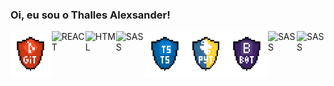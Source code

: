 ### Oi, eu sou o Thalles Alexsander!


<div style="display:flex">
 <a> 
   <img align="center" src="https://github.com/gustavofbc/pixel_of_shields/blob/main/base/git.png" alt="SASS" height="75" width="75" />
  </a>
<a> 
   <img align="center" src="https://github.com/gustavofbc/pixel_of_shields/blob/main/base/javascript.png" alt="REACT" height="75" width="75" />
</a>
 <a> 
   <img align="center" src="https://github.com/gustavofbc/pixel_of_shields/blob/main/base/react.png" alt="HTML" height="75" width="75" />
 </a>
 <a> 
    <img align="center" src="https://github.com/gustavofbc/pixel_of_shields/blob/main/base/tailwind.png" alt="SASS" height="75" width="75" />
  </a>
 <a> 
   <img align="center" src="https://github.com/gustavofbc/pixel_of_shields/blob/main/base/typescript.png" alt="SASS" height="75" width="75" />
  </a>
 <a> 
   <img align="center" src="https://github.com/gustavofbc/pixel_of_shields/blob/main/base/python.png" alt="SASS" height="75" width="75" />
  </a>
 <a> 
  <img align="center" src="https://github.com/gustavofbc/pixel_of_shields/blob/main/base/bootstrap.png" alt="SASS" height="75" width="75" />
   </a>
  <a> 
   <img align="center" src="https://github.com/gustavofbc/pixel_of_shields/blob/main/base/figma.png" alt="SASS" height="75" width="75" />
  </a>
 <a> 
   <img align="center" src="https://github.com/gustavofbc/pixel_of_shields/blob/main/base/adobe_photoshop.png" alt="SASS" height="75" width="75" />
  </a>
</div>

